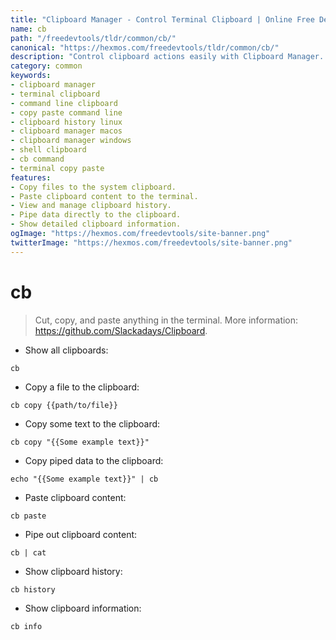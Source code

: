 ```yaml
---
title: "Clipboard Manager - Control Terminal Clipboard | Online Free DevTools by Hexmos"
name: cb
path: "/freedevtools/tldr/common/cb/"
canonical: "https://hexmos.com/freedevtools/tldr/common/cb/"
description: "Control clipboard actions easily with Clipboard Manager. Copy, paste, and manage clipboard history directly from your terminal. Free online tool, no registration required."
category: common
keywords:
- clipboard manager
- terminal clipboard
- command line clipboard
- copy paste command line
- clipboard history linux
- clipboard manager macos
- clipboard manager windows
- shell clipboard
- cb command
- terminal copy paste
features:
- Copy files to the system clipboard.
- Paste clipboard content to the terminal.
- View and manage clipboard history.
- Pipe data directly to the clipboard.
- Show detailed clipboard information.
ogImage: "https://hexmos.com/freedevtools/site-banner.png"
twitterImage: "https://hexmos.com/freedevtools/site-banner.png"
---
```


# cb

> Cut, copy, and paste anything in the terminal.
> More information: <https://github.com/Slackadays/Clipboard>.

- Show all clipboards:

`cb`

- Copy a file to the clipboard:

`cb copy {{path/to/file}}`

- Copy some text to the clipboard:

`cb copy "{{Some example text}}"`

- Copy piped data to the clipboard:

`echo "{{Some example text}}" | cb`

- Paste clipboard content:

`cb paste`

- Pipe out clipboard content:

`cb | cat`

- Show clipboard history:

`cb history`

- Show clipboard information:

`cb info`
